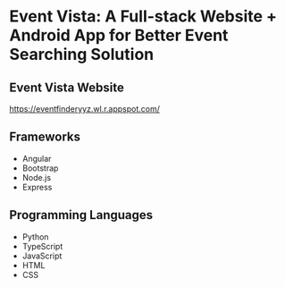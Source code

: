 # Event Vista: A Full-stack Website + Android App for Better Event Searching Solution

## Event Vista Website
https://eventfinderyyz.wl.r.appspot.com/

## Frameworks
* Angular
* Bootstrap
* Node.js
* Express

## Programming Languages
* Python
* TypeScript
* JavaScript
* HTML
* CSS
